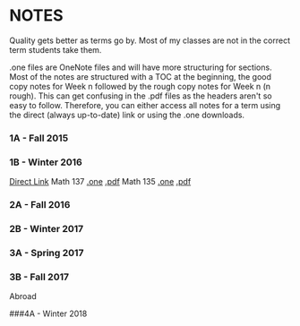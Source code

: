 # NOTES

Quality gets better as terms go by.
Most of my classes are not in the correct term students take them.

.one files are OneNote files and will have more structuring for sections.
Most of the notes are structured with a TOC at the beginning, the good copy notes for Week n followed by the rough copy notes for Week n (n rough).
This can get confusing in the .pdf files as the headers aren't so easy to follow. Therefore, you can either access all notes for a term using the direct (always up-to-date) link or using the .one downloads.

### 1A - Fall 2015


### 1B - Winter 2016

[Direct Link](https://1drv.ms/u/s!AmDkogMdOs_erlvQA6Y40fKM2gG-)
Math 137 [.one](/notes/Math137.zip) [.pdf](/notes/Math137.pdf)
Math 135 [.one](/notes/Math135.zip) [.pdf](/notes/Math135.pdf)

### 2A - Fall 2016


### 2B - Winter 2017


### 3A - Spring 2017


### 3B - Fall 2017

Abroad


###4A - Winter 2018



